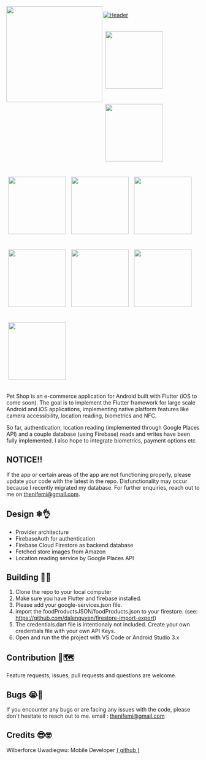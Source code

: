 <img align="left" src="https://raw.githubusercontent.com/thenifemi/PetShop/master/assets/images/petshop-logo-transBg.png" width="250px" >

[![Header](https://raw.githubusercontent.com/thenifemi/PetShop/master/assets/images/playstoreBanner.png "Header")](https://play.google.com/store/apps/details?id=com.petshop.petshop)

<p>
    <img src="https://raw.githubusercontent.com/thenifemi/PetShop/master/screenshots/intro.jpg" width="150px" height="auto" hspace="5" vspace="20"/>
    <img src="https://raw.githubusercontent.com/thenifemi/PetShop/master/screenshots/signup.jpg" width="150px" height="auto" hspace="5" vspace="20"/>
    <img src="https://raw.githubusercontent.com/thenifemi/PetShop/master/screenshots/login.jpg" width="150px" height="auto" hspace="5" vspace="20"/>
    <img src="https://raw.githubusercontent.com/thenifemi/PetShop/master/screenshots/home.jpg" width="150px" height="auto" hspace="5" vspace="20"/>
    <img src="https://raw.githubusercontent.com/thenifemi/PetShop/master/screenshots/productDetails.jpg" width="150px" height="auto" hspace="5" vspace="20"/>
    <img src="https://raw.githubusercontent.com/thenifemi/PetShop/master/screenshots/cart.jpg" width="150px" height="auto" hspace="5" vspace="20"/>
    <img src="https://raw.githubusercontent.com/thenifemi/PetShop/master/screenshots/checkout.jpg" width="150px" height="auto" hspace="5" vspace="20"/>
    <img src="https://raw.githubusercontent.com/thenifemi/PetShop/master/screenshots/forgot.jpg" width="150px" height="auto" hspace="5" vspace="20"/>
    <img src="https://raw.githubusercontent.com/thenifemi/PetShop/master/screenshots/notifications.jpg" width="150px" height="auto" hspace="5" vspace="20"/>
</p>

Pet Shop is an e-commerce application for Android built with Flutter (iOS to come soon). The goal is to implement the Flutter framework for large scale Android and iOS applications, implementing native platform features like camera accessibility, location reading, biometrics and NFC.

So far, authentication, location reading (implemented through Google Places API) and a couple database (using Firebase) reads and writes have been fully implemented. I also hope to integrate biometrics, payment options etc

## NOTICE!!

If the app or certain areas of the app are not functioning properly, please update your code with the latest in the repo.
Disfunctionality may occur because I recently migrated my database.
For further enquiries, reach out to me on thenifemi@gmail.com.

## Design ❄👌

- Provider architecture
- FirebaseAuth for authentication
- Firebase Cloud Firestore as backend database
- Fetched store images from Amazon
- Location reading service by Google Places API

## Building 🏢🚀

1. Clone the repo to your local computer
2. Make sure you have Flutter and firebase installed.
3. Please add your google-services.json file.
4. import the foodProductsJSON/foodProducts.json to your firestore. (see: https://github.com/dalenguyen/firestore-import-export)
5. The credentials.dart file is intentionaly not included. Create your own credentials file with your own API Keys.
6. Open and run the the project with VS Code or Android Studio 3.x

## Contribution 🍕🗺

Feature requests, issues, pull requests and questions are welcome.

## Bugs 😭🐛

If you encounter any bugs or are facing any issues with the code, please don't hesitate to reach out to me. email : thenifemi@gmail.com

## Credits 😎🤓

Wilberforce Uwadiegwu: Mobile Developer [( github )](https://github.com/wilburt)
